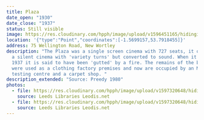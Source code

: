 ```yaml
---
title: Plaza
date_open: "1930"
date_close: "1937"
status: Still visible
image: https://res.cloudinary.com/hpph/image/upload/v1596451165/hidinginplainsight/plaza_wellingtonrd.svg
location: '{"type":"Point","coordinates":[-1.5699157,53.7918455]}'
address: 75 Wellington Road, New Wortley
description: "The Plaza was a single screen cinema with 727 seats, it opened as
  a silent cinema with 'variety turns' but converted to sound. When it closed in
  1937 it is said to have been 'gutted' by a fire. The remains of the building
  were used as a clothing factory premises and now are occupied by an MOT
  testing centre and a carpet shop. "
description_extended: "Source: Preedy 1980"
photos:
  - file: https://res.cloudinary.com/hpph/image/upload/v1597320648/hidinginplainsight/The_Plaza_Leeds_Libraries_2003103_33582705.jpg
    source: Leeds Libraries Leodis.net
  - file: https://res.cloudinary.com/hpph/image/upload/v1597320648/hidinginplainsight/The_Plaza_Leeds_Libraries_2003103_69370669.jpg
    source: Leeds Libraries Leodis.net
---
```

